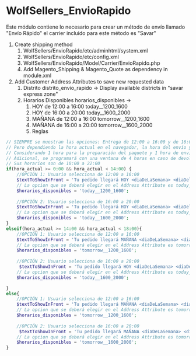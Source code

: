 # WolfSellers_EnvioRapido

Este módulo contiene lo necesario para crear un método de envío llamado "Envío Rápido" el carrier incluido para este método es "Savar"

1. Create shipping method
   1. WolfSellers/EnvioRapido/etc/adminhtml/system.xml
   2. WolfSellers/EnvioRapido/etc/config.xml
   3. WolfSellers/EnvioRapido/Model/Carrier/EnvioRapido.php
   4. Add Magento_Shipping & Magento_Quote as dependency in module.xml
2. Add Customer Address Attributes to save new requested data
   1. Distrito distrito_envio_rapido -> Display available districts in "savar express zone"
   2. Horarios Disponibles horarios_disponibles -> 
      1. HOY de 12:00 a 16:00 today__1200_1600
      2. HOY de 16:00 a 20:00 today__1600_2000
      3. MAÑANA de 12:00 a 16:00 tomorrow__1200_1600
      4. MAÑANA de 16:00 a 20:00 tomorrow__1600_2000
      5. Reglas
```php
// SIEMPRE se muestran las opciones: Entrega de 12:00 a 16:00 y de 16:00 a 20:00
// Pero dependiendo la hora actual en el navegador, la hora del envío y el texto serán DIFERENTES 
// Considerando 1 hora para la preparación del paquete y 1 hora de envío.
// Adicional, se programará con una ventana de 4 horas en caso de devolución.
// Sus horarios son de 10:00 a 22:00
if(hora_actual >= 0:00 && hora_actual < 14:00) { 
    //OPCIÓN 1: Usuario selecciona de 12:00 a 16:00 
    $textToShowInFront = 'Tu pedido llegará HOY <diaDeLaSemana> <diaDelMes> <mes> en un rango de 12 a 4pm';
    // La opcion que se deberá elegir en el Address Attribute es today__1200_1600
    $horarios_disponibles = 'today__1200_1600';
    
    //OPCIÓN 2: Usuario selecciona de 16:00 a 20:00
    $textToShowInFront = 'Tu pedido llegará HOY <diaDeLaSemana> <diaDelMes> <mes> en un rango de 4 a 8pm';
    // La opcion que se deberá elegir en el Address Attribute es today__1600_2000
    $horarios_disponibles = 'today__1600_2000';
}
elseif(hora_actual >= 14:00 && hora_actual < 18:00){
    //OPCIÓN 1: Usuario selecciona de 12:00 a 16:00 
    $textToShowInFront = 'Tu pedido llegará MAÑANA <diaDeLaSemana> <diaDelMes> <mes> en un rango de 12 a 4pm';
    // La opcion que se deberá elegir en el Address Attribute es tomorrow__1200_1600
    $horarios_disponibles = 'tomorrow__1200_1600';
    
    //OPCIÓN 2: Usuario selecciona de 16:00 a 20:00 
     $textToShowInFront = 'Tu pedido llegará HOY <diaDeLaSemana> <diaDelMes> <mes> en un rango de 4 a 8pm';
    // La opcion que se deberá elegir en el Address Attribute es today__1600_2000
    $horarios_disponibles = 'today__1600_2000';

}
else{
    //OPCIÓN 1: Usuario selecciona de 12:00 a 16:00 
    $textToShowInFront = 'Tu pedido llegará MAÑANA <diaDeLaSemana> <diaDelMes> <mes> en un rango de 12 a 4pm';
    // La opcion que se deberá elegir en el Address Attribute es tomorrow__1200_1600
    $horarios_disponibles = 'tomorrow__1200_1600';
    
    //OPCIÓN 2: Usuario selecciona de 16:00 a 20:00 
     $textToShowInFront = 'Tu pedido llegará MAÑANA <diaDeLaSemana> <diaDelMes> <mes> en un rango de 4 a 8pm';
    // La opcion que se deberá elegir en el Address Attribute es tomorrow__1600_2000
    $horarios_disponibles = 'tomorrow__1600_2000';
}
```

